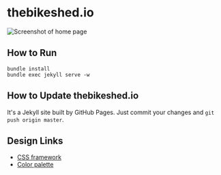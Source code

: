 # thebikeshed.io

![Screenshot of home page](https://raw.githubusercontent.com/websages/websages.github.io/master/screenshots/home.png)

## How to Run

    bundle install
    bundle exec jekyll serve -w

## How to Update thebikeshed.io

It's a Jekyll site built by GitHub Pages. Just commit your changes and
`git push origin master`.

## Design Links

- [CSS framework](http://bulma.io/)
- [Color palette](http://www.colourlovers.com/palette/4277660/Magnolia_Blossom)
